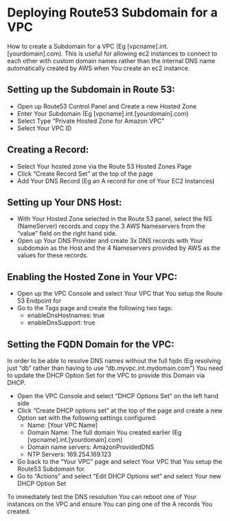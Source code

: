 # Deploying Route53 Subdomain for a VPC

How to create a Subdomain for a VPC (Eg [vpcname].int.[yourdomain].com).
This is useful for allowing ec2 instances to connect to each other with custom domain names rather than the internal DNS name automatically created by AWS when You create an ec2 instance.

## Setting up the Subdomain in Route 53:

* Open up Route53 Control Panel and Create a new Hosted Zone
* Enter Your Subdomain (Eg [vpcname].int.[yourdomain].com)
* Select Type “Private Hosted Zone for Amazon VPC”
* Select Your VPC ID

## Creating a Record:
* Select Your hosted zone via the Route 53 Hosted Zones Page
* Click “Create Record Set” at the top of the page
* Add Your DNS Record (Eg an A record for one of Your EC2 Instances)

## Setting up Your DNS Host:
* With Your Hosted Zone selected in the Route 53 panel, select the NS (NameServer) records and copy the 3 AWS Nameservers from the “value” field on the right hand side.
* Open up Your DNS Provider and create 3x DNS records with Your subdomain as the Host and the 4 Nameservers provided by AWS as the values for these records.

## Enabling the Hosted Zone in Your VPC:
* Open up the VPC Console and select Your VPC that You setup the Route 53 Endpoint for
* Go to the Tags page and create the following two tags:
  * enableDnsHostnames: true
  * enableDnsSupport: true

## Setting the FQDN Domain for the VPC:
In order to be able to resolve DNS names without the full fqdn (Eg resolving just “db” rather than having to use “db.myvpc.int.mydomain.com”) You need to update the DHCP Option Set for the VPC to provide this Domain via DHCP.

* Open the VPC Console and select “DHCP Options Set” on the left hand side
* Click “Create DHCP options set” at the top of the page and create a new Option set with the following settings configured:
  * Name: [Your VPC Name]
  * Domain Name: The full domain You created earlier (Eg [vpcname].int.[yourdomain].com)
  * Domain name servers: AmazonProvidedDNS
  * NTP Servers: 169.254.169.123
* Go back to the “Your VPC” page and select Your VPC that You setup the Route53 Subdomain for.
* Go to “Actions” and select “Edit DHCP Options set” and select Your new DHCP Option Set

To immediately test the DNS resolution You can reboot one of Your instances on the VPC and ensure You can ping one of the A records You created.